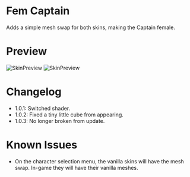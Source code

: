 # Fem Captain
Adds a simple mesh swap for both skins, making the Captain female. 

# Preview
![SkinPreview](https://cdn.discordapp.com/attachments/685881583936209043/798970618765770793/unknown.png) ![SkinPreview](https://cdn.discordapp.com/attachments/685881583936209043/798970721170489405/unknown.png)

# Changelog
- 1.0.1: Switched shader.
- 1.0.2: Fixed a tiny little cube from appearing.
- 1.0.3: No longer broken from update.

# Known Issues
- On the character selection menu, the vanilla skins will have the mesh swap. In-game they will have their vanilla meshes.